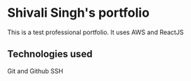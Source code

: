 # Shivali Singh's portfolio
This is a test professional portfolio. It uses AWS and ReactJS

## Technologies used
Git and Github
SSH
